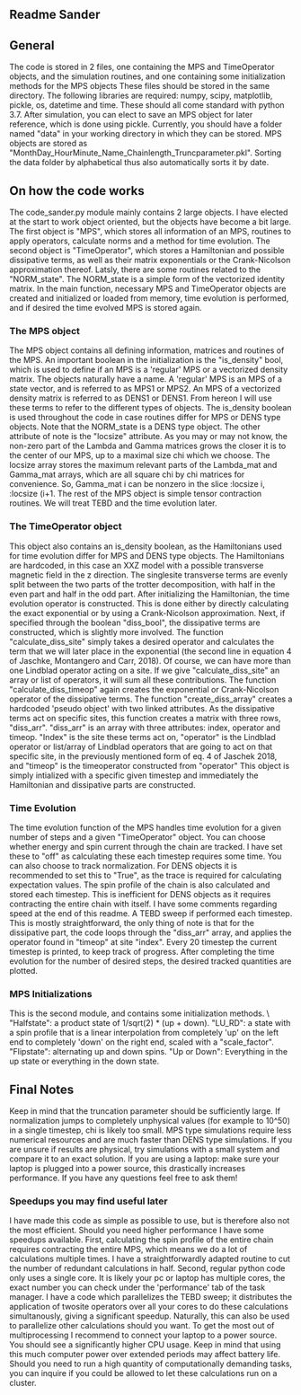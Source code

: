 ## Readme Sander

## General
The code is stored in 2 files, one containing the MPS and TimeOperator objects, and the simulation routines, and one containing some initialization methods for the MPS objects
These files should be stored in the same directory.
The following libraries are required: numpy, scipy, matplotlib, pickle, os, datetime and time. These should all come standard with python 3.7.
After simulation, you can elect to save an MPS object for later reference, which is done using pickle. Currently, you should have a folder named "data" in your working directory in which they can be stored.
MPS objects are stored as "MonthDay_HourMinute_Name_Chainlength_Truncparameter.pkl". Sorting the data folder by alphabetical thus also automatically sorts it by date.

## On how the code works
The code_sander.py module mainly contains 2 large objects. I have elected at the start to work object oriented, but the objects have become a bit large.
The first object is "MPS", which stores all information of an MPS, routines to apply operators, calculate norms and a method for time evolution.
The second object is "TimeOperator", which stores a Hamiltonian and possible dissipative terms, as well as their matrix exponentials or the Crank-Nicolson approximation thereof.
Latsly, there are some routines related to the "NORM_state". The NORM_state is a simple form of the vectorized identity matrix.
In the main function, necessary MPS and TimeOperator objects are created and initialized or loaded from memory, time evolution is performed, and if desired the time evolved MPS is stored again.

### The MPS object
The MPS object contains all defining information, matrices and routines of the MPS. An important boolean in the initialization is the "is_density" bool, which is used to define if an MPS is a 'regular' MPS or a vectorized density matrix.
The objects naturally have a name. A 'regular' MPS is an MPS of a state vector, and is referred to as MPS1 or MPS2. An MPS of a vectorized density matrix is referred to as DENS1 or DENS1. From hereon I will use these terms to refer to the different types of objects.
The is_density boolean is used throughout the code in case routines differ for MPS or DENS type objects. Note that the NORM_state is a DENS type object.
The other attribute of note is the "locsize" attribute. As you may or may not know, the non-zero part of the Lambda and Gamma matrices grows the closer it is to the center of our MPS, up to a maximal size chi which we choose.
The locsize array stores the maximum relevant parts of the Lambda_mat and Gamma_mat arrays, which are all square chi by chi matrices for convenience.
So, Gamma_mat i can be nonzero in the slice :locsize i, :locsize (i+1.
The rest of the MPS object is simple tensor contraction routines. We will treat TEBD and the time evolution later.

### The TimeOperator object
This object also contains an is_density boolean, as the Hamiltonians used for time evolution differ for MPS and DENS type objects.
The Hamiltonians are hardcoded, in this case an XXZ model with a possible transverse magnetic field in the z direction.
The singlesite transverse terms are evenly split between the two parts of the trotter decomposition, with half in the even part and half in the odd part.
After initializing the Hamiltonian, the time evolution operator is constructed. This is done either by directly calculating the exact exponential or by using a Crank-Nicolson approximation.
Next, if specified through the boolean "diss_bool", the dissipative terms are constructed, which is slightly more involved.
The function "calculate_diss_site" simply takes a desired operator and calculates the term that we will later place in the exponential (the second line in equation 4 of Jaschke, Montangero and Carr, 2018).
Of course, we can have more than one Lindblad operator acting on a site. If we give "calculate_diss_site" an array or list of operators, it will sum all these contributions.
The function "calculate_diss_timeop" again creates the exponential or Crank-Nicolson operator of the dissipative terms.
The function "create_diss_array" creates a hardcoded 'pseudo object' with two linked attributes. As the dissipative terms act on specific sites, this function creates a matrix with three rows, "diss_arr".
"diss_arr" is an array with three attributes: index, operator and timeop.
"Index" is the site these terms act on, "operator" is the Lindblad operator or list/array of Lindblad operators that are going to act on that specific site, in the previously mentioned form of eq. 4 of Jaschek 2018, and "timeop" is the timeoperator constructed from "operator"
This object is simply intialized with a specific given timestep and immediately the Hamiltonian and dissipative parts are constructed.

### Time Evolution
The time evolution function of the MPS handles time evolution for a given number of steps and a given "TimeOperator" object.
You can choose whether energy and spin current through the chain are tracked. I have set these to "off" as calculating these each timestep requires some time.
You can also choose to track normalization. For DENS objects it is recommended to set this to "True", as the trace is required for calculating expectation values.
The spin profile of the chain is also calculated and stored each timestep. This is inefficient for DENS objects as it requires contracting the entire chain with itself. I have some comments regarding speed at the end of this readme.
A TEBD sweep if performed each timestep. This is mostly straightforward, the only thing of note is that for the dissipative part, the code loops through the "diss_arr" array, and applies the operator found in "timeop" at site "index".
Every 20 timestep the current timestep is printed, to keep track of progress.
After completing the time evolution for the number of desired steps, the desired tracked quantities are plotted.

### MPS Initializations
This is the second module, and contains some initialization methods. \\ 
"Halfstate": a product state of 1/sqrt(2) * (up + down).
"LU_RD": a state with a spin profile that is a linear interpolation from completely 'up' on the left end to completely 'down' on the right end, scaled with a "scale_factor".
"Flipstate": alternating up and down spins.
"Up or Down": Everything in the up state or everything in the down state.

## Final Notes
Keep in mind that the truncation parameter should be sufficiently large. If normalization jumps to completely unphysical values (for example to 10^50) in a single timestep, chi is likely too small.
MPS type simulations require less numerical resources and are much faster than DENS type simulations.
If you are unsure if results are physical, try simulations with a small system and compare it to an exact solution.
If you are using a laptop: make sure your laptop is plugged into a power source, this drastically increases performance.
If you have any questions feel free to ask them!

### Speedups you may find useful later
I have made this code as simple as possible to use, but is therefore also not the most efficient. Should you need higher performance I have some speedups available.
First, calculating the spin profile of the entire chain requires contracting the entire MPS, which means we do a lot of calculations multiple times. I have a straightforwardly adapted routine to cut the number of redundant calculations in half.
Second, regular python code only uses a single core. It is likely your pc or laptop has multiple cores, the exact number you can check under the 'performance' tab of the task manager.
I have a code which parallelizes the TEBD sweep; it distributes the application of twosite operators over all your cores to do these calculations simultanously, giving a significant speedup. Naturally, this can also be used to parallelize other calculations should you want.
To get the most out of multiprocessing I recommend to connect your laptop to a power source. You should see a significantly higher CPU usage.
Keep in mind that using this much computer power over extended periods may affect battery life. Should you need to run a high quantity of computationally demanding tasks, you can inquire if you could be allowed to let these calculations run on a cluster.



